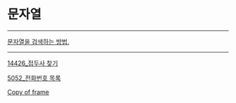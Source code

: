 # 문자열

---

[문자열을 검색하는 방법.](%E1%84%86%E1%85%AE%E1%86%AB%E1%84%8C%E1%85%A1%E1%84%8B%E1%85%A7%E1%86%AF%208d4d88c259e7451cb02874291e90175b/%E1%84%86%E1%85%AE%E1%86%AB%E1%84%8C%E1%85%A1%E1%84%8B%E1%85%A7%E1%86%AF%E1%84%8B%E1%85%B3%E1%86%AF%20%E1%84%80%E1%85%A5%E1%86%B7%E1%84%89%E1%85%A2%E1%86%A8%E1%84%92%E1%85%A1%E1%84%82%E1%85%B3%E1%86%AB%20%E1%84%87%E1%85%A1%E1%86%BC%E1%84%87%E1%85%A5%E1%86%B8%20cfcfc57a136341e19118e154b20830e2.md)

---

[14426_접두사 찾기](%E1%84%86%E1%85%AE%E1%86%AB%E1%84%8C%E1%85%A1%E1%84%8B%E1%85%A7%E1%86%AF%208d4d88c259e7451cb02874291e90175b/14426_%E1%84%8C%E1%85%A5%E1%86%B8%E1%84%83%E1%85%AE%E1%84%89%E1%85%A1%20%E1%84%8E%E1%85%A1%E1%86%BD%E1%84%80%E1%85%B5%2049ff4dea0c994104a08f21e23423ee60.md)

[5052_전화번호 목록](%E1%84%86%E1%85%AE%E1%86%AB%E1%84%8C%E1%85%A1%E1%84%8B%E1%85%A7%E1%86%AF%208d4d88c259e7451cb02874291e90175b/5052_%E1%84%8C%E1%85%A5%E1%86%AB%E1%84%92%E1%85%AA%E1%84%87%E1%85%A5%E1%86%AB%E1%84%92%E1%85%A9%20%E1%84%86%E1%85%A9%E1%86%A8%E1%84%85%E1%85%A9%E1%86%A8%2081f6f21a726d4145a2a0e4541be21927.md)

[Copy of frame](%E1%84%86%E1%85%AE%E1%86%AB%E1%84%8C%E1%85%A1%E1%84%8B%E1%85%A7%E1%86%AF%208d4d88c259e7451cb02874291e90175b/Copy%20of%20frame%206504ab5ca2a8454c98abd45903a6bcf2.md)